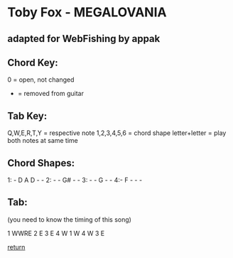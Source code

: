 # Toby Fox - MEGALOVANIA
## adapted for WebFishing by appak 

## Chord Key:

0 = open, not changed
- = removed from guitar

## Tab Key:

Q,W,E,R,T,Y = respective note
1,2,3,4,5,6 = chord shape
letter+letter = play both notes at same time

## Chord Shapes:

1: - D A D - -
2: - - G# - -
3: - - G - -
4:- F - - -

## Tab:
(you need to know the timing of this song)

1 WWRE 2 E 3 E 4 W 1 W 4 W 3 E

[return](https://starg3n.github.io/webfishingsongs/)
